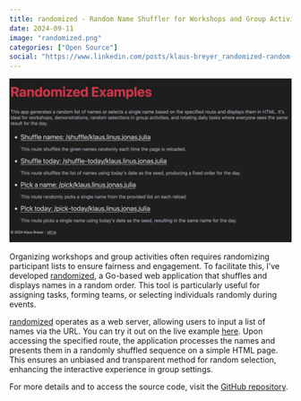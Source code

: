 ```yaml
---
title: randomized - Random Name Shuffler for Workshops and Group Activities
date: 2024-09-11
image: "randomized.png"
categories: ["Open Source"]
social: "https://www.linkedin.com/posts/klaus-breyer_randomized-random-name-shuffler-for-workshops-activity-7268182898703323137-9aMT?"
---
```


![randomized](randomized.png)

Organizing workshops and group activities often requires randomizing participant lists to ensure fairness and engagement. To facilitate this, I’ve developed [randomized](https://github.com/klausbreyer/randomized), a Go-based web application that shuffles and displays names in a random order. This tool is particularly useful for assigning tasks, forming teams, or selecting individuals randomly during events.

[randomized](https://github.com/klausbreyer/randomized) operates as a web server, allowing users to input a list of names via the URL. You can try it out on the live example [here](https://randomized.fly.dev/). Upon accessing the specified route, the application processes the names and presents them in a randomly shuffled sequence on a simple HTML page. This ensures an unbiased and transparent method for random selection, enhancing the interactive experience in group settings.

For more details and to access the source code, visit the [GitHub repository](https://github.com/klausbreyer/randomized).
